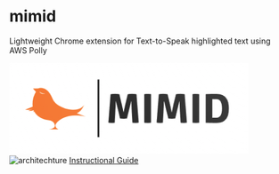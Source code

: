 # mimid
Lightweight Chrome extension for Text-to-Speak highlighted text using AWS Polly

![mimid](/chrome-extension/images/mimidLogoOriginal.png)
![architechture](/mimid/blob/main/MimidArchitecture.png)
[Instructional Guide](https://docs.google.com/document/d/e/2PACX-1vTookULSNnRl5aw8qlQqZXcS4Fg9HmU7_xW8A2YC4uBH19WwmsXH1cEcqboJkoMsZ1aA52kh1KAgTNw/pub)
